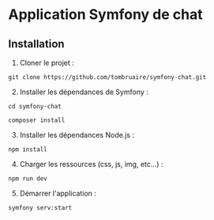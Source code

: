 # Application Symfony de chat

## Installation
1) Cloner le projet : 

```
git clone https://github.com/tombruaire/symfony-chat.git
```

2) Installer les dépendances de Symfony : 

```
cd symfony-chat
```

```
composer install
```

3) Installer les dépendances Node.js :

```
npm install
```

4) Charger les ressources (css, js, img, etc...) : 

```
npm run dev
```

5) Démarrer l'application : 

```
symfony serv:start
```